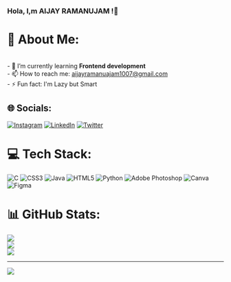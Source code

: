 ### Hola, I,m AIJAY RAMANUJAM !👋
# 💫 About Me:
<br>- 🌱 I’m currently learning <B>Frontend development</B><br>- 📫 How to reach me: aijayramanuajam1007@gmail.com <br>- ⚡ Fun fact:  I'm Lazy but Smart


## 🌐 Socials:
[![Instagram](https://img.shields.io/badge/Instagram-%23E4405F.svg?logo=Instagram&logoColor=white)](https://instagram.com/aijay__g) [![LinkedIn](https://img.shields.io/badge/LinkedIn-%230077B5.svg?logo=linkedin&logoColor=white)](https://linkedin.com/in/AijayRamanujam.G) [![Twitter](https://img.shields.io/badge/Twitter-%231DA1F2.svg?logo=Twitter&logoColor=white)](https://twitter.com/AijayRamanujam) 

# 💻 Tech Stack:
![C](https://img.shields.io/badge/c-%2300599C.svg?style=plastic&logo=c&logoColor=white) ![CSS3](https://img.shields.io/badge/css3-%231572B6.svg?style=plastic&logo=css3&logoColor=white) ![Java](https://img.shields.io/badge/java-%23ED8B00.svg?style=plastic&logo=java&logoColor=white) ![HTML5](https://img.shields.io/badge/html5-%23E34F26.svg?style=plastic&logo=html5&logoColor=white) ![Python](https://img.shields.io/badge/python-3670A0?style=plastic&logo=python&logoColor=ffdd54) ![Adobe Photoshop](https://img.shields.io/badge/adobephotoshop-%2331A8FF.svg?style=plastic&logo=adobephotoshop&logoColor=white) ![Canva](https://img.shields.io/badge/Canva-%2300C4CC.svg?style=plastic&logo=Canva&logoColor=white) 	![Figma](https://img.shields.io/badge/figma-%23F24E1E.svg?style=plastic&logo=figma&logoColor=white)
# 📊 GitHub Stats:
![](https://github-readme-stats.vercel.app/api?username=AIJAY-G&theme=highcontrast&hide_border=true&include_all_commits=true&count_private=true)<br/>
![](https://github-readme-streak-stats.herokuapp.com/?user=AIJAY-G&theme=highcontrast&hide_border=true)<br/>
![](https://github-readme-stats.vercel.app/api/top-langs/?username=AIJAY-G&theme=highcontrast&hide_border=true&include_all_commits=true&count_private=true&layout=compact)

<!-- 

## 🐦 Latest Tweet
[![](https://gtce.itsvg.in/api?username=AijayRamanujam)](https://github.com/VishwaGauravIn/github-twitter-card-embed)
-->

<!--
### ✍️ Random Dev Quote
![](https://quotes-github-readme.vercel.app/api?type=vetical&theme=radical)-->

---
[![](https://visitcount.itsvg.in/api?id=AIJAY-G&icon=5&color=1)](https://visitcount.itsvg.in)

<!-- Proudly created with GPRM ( https://gprm.itsvg.in ) -->

<!--


Here are some ideas to get you started:

- 🔭 I’m currently working on ...
- 🌱 I’m currently learning ... 
- 👯 I’m looking to collaborate on ...
- 🤔 I’m looking for help with ...
- 💬 Ask me about ...
- 📫 How to reach me: ...
- 😄 Pronouns: ...
- ⚡ Fun fact: ...
-->
